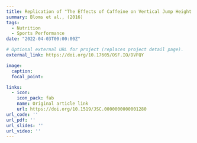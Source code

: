 ```yaml
---
title: Replication of "The Effects of Caffeine on Vertical Jump Height and Execution in Collegiate Athletes"
summary: Bloms et al., (2016)
tags:
  - Nutrition
  - Sports Performance
date: "2022-04-03T00:00:00Z"

# Optional external URL for project (replaces project detail page).
external_link: https://doi.org/10.17605/OSF.IO/DVFQY

image:
  caption: 
  focal_point: 

links:
  - icon: 
    icon_pack: fab
    name: Original article link
    url: https://doi.org/10.1519/JSC.0000000000001280
url_code: ''
url_pdf: ''
url_slides: ''
url_video: ''
---
```

